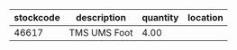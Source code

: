 |stockcode|description|quantity|location|
|---------|-----------|--------|--------|
|46617|TMS UMS Foot|4.00||
